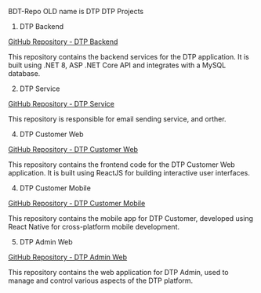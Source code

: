 BDT-Repo OLD name is DTP
DTP Projects
1. DTP Backend

[GitHub Repository - DTP Backend](https://github.com/william-le1004/dtp-backend)

This repository contains the backend services for the DTP application. It is built using .NET 8, ASP .NET Core API and integrates with a MySQL database.

2. DTP Service

[GitHub Repository - DTP Service](https://github.com/william-le1004/dtp-service)

This repository is responsible for email sending service, and orther.

4. DTP Customer Web

[GitHub Repository - DTP Customer Web](https://github.com/dokkazy/dtp-frontend)

This repository contains the frontend code for the DTP Customer Web application. It is built using ReactJS for building interactive user interfaces.

4. DTP Customer Mobile

[GitHub Repository - DTP Customer Mobile](https://github.com/ya3k/dtp-mobile-app)

This repository contains the mobile app for DTP Customer, developed using React Native for cross-platform mobile development.

5. DTP Admin Web

[GitHub Repository - DTP Admin Web](https://github.com/ya3k/dtp-control-center)

This repository contains the web application for DTP Admin, used to manage and control various aspects of the DTP platform.
